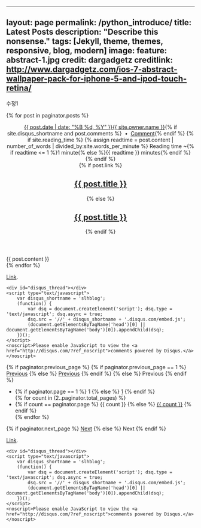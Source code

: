 <!--
---
layout: page
permalink: /python_introduce/
title: Python introduce
description: "Python intro"
tags: [Jekyll, theme, install, setup]
image:
  feature: abstract-11.jpg
  credit: dargadgetz
  creditlink: http://www.dargadgetz.com/ios-7-abstract-wallpaper-pack-for-iphone-5-and-ipod-touch-retina/
share: true
--- -->
---
layout: page
permalink: /python_introduce/
title: Latest Posts
description: "Describe this nonsense."
tags: [Jekyll, theme, themes, responsive, blog, modern]
image:
  feature: abstract-1.jpg
  credit: dargadgetz
  creditlink: http://www.dargadgetz.com/ios-7-abstract-wallpaper-pack-for-iphone-5-and-ipod-touch-retina/
---

수정1

{% for post in paginator.posts %}
<article class="hentry">
  <header>
    <div class="entry-meta">
      <span class="entry-date date published updated"><time datetime="{{ post.date | date_to_xmlschema }}"><a href="{{ site.url }}{{ post.url }}">{{ post.date | date: "%B %d, %Y" }}</a></time></span><span class="author vcard"><span class="fn"><a href="{{ site.url }}/about/" title="About {{ site.owner.name }}">{{ site.owner.name }}</a></span></span>{% if site.disqus_shortname and post.comments %}&nbsp; &bull; &nbsp;<span class="entry-comments"><a href="{{ site.url }}{{ post.url }}#disqus_thread">Comment</a></span>{% endif %}
      {% if site.reading_time %}
      <span class="entry-reading-time pull-right">
        <i class="fa fa-clock-o"></i>
        {% assign readtime = post.content | number_of_words | divided_by:site.words_per_minute %}
        Reading time ~{% if readtime <= 1 %}1 minute{% else %}{{ readtime }} minutes{% endif %}
      </span><!-- /.entry-reading-time -->
      {% endif %}
    </div><!-- /.entry-meta -->
    {% if post.link %}
      <h1 class="entry-title"><a href="{{ site.url }}{{ post.url }}" rel="bookmark" title="{{ post.title }}"><i class="fa fa-angle-double-right"></i></a> <a href="{{ post.link }}">{{ post.title }}</a></h1>
    {% else %}
      <h1 class="entry-title"><a href="{{ site.url }}{{ post.url }}" rel="bookmark" title="{{ post.title }}" itemprop="url">{{ post.title }}</a></h1>
    {% endif %}
  </header>
  
  <!-- md파일 읽어오기 기능 -->
  <div class="entry-content">
    {{ post.content }}
  </div><!-- /.entry-content -->
</article><!-- /.hentry -->
{% endfor %}

<!-- 댓글 기능 -->
<a href="http://foo.com/bar.html#disqus_thread">Link</a>.

    <div id="disqus_thread"></div>
    <script type="text/javascript">
        var disqus_shortname = 'slhblog';
        (function() {
            var dsq = document.createElement('script'); dsq.type = 'text/javascript'; dsq.async = true;
            dsq.src = '//' + disqus_shortname + '.disqus.com/embed.js';
            (document.getElementsByTagName('head')[0] || document.getElementsByTagName('body')[0]).appendChild(dsq);
        })();
    </script>
    <noscript>Please enable JavaScript to view the <a href="http://disqus.com/?ref_noscript">comments powered by Disqus.</a></noscript>

<!-- 아랫쪽 버튼 기능 코드 -->
<div class="pagination">
  {% if paginator.previous_page %}
    {% if paginator.previous_page == 1 %}
      <a href="{{ site.url }}" class="btn">Previous</a>
    {% else %}
      <a href="{{ site.url }}/page{{ paginator.previous_page }}" class="btn">Previous</a>
    {% endif %}
  {% else %}
    Previous
  {% endif %}
  <ul class="inline-list">
    <li>
      {% if paginator.page == 1 %}
        <span class="current-page">1</span>
      {% else %}
        <a href="{{ site.url }}">1</a>
      {% endif %}
    </li>
    {% for count in (2..paginator.total_pages) %}
      <li>
        {% if count == paginator.page %}
          <span class="current-page">{{ count }}</span>
        {% else %}
          <a href="{{ site.url }}/page{{ count }}">{{ count }}</a>
        {% endif %}
      </li>
    {% endfor %}
  </ul>
  {% if paginator.next_page %}
    <a href="{{ site.url }}/page{{ paginator.next_page }}" class="btn">Next</a>
  {% else %}
    Next
  {% endif %}
</div><!-- /.pagination -->

<!-- 댓글 기능 -->
<a href="http://foo.com/bar.html#disqus_thread">Link</a>.

    <div id="disqus_thread"></div>
    <script type="text/javascript">
        var disqus_shortname = 'slhblog';
        (function() {
            var dsq = document.createElement('script'); dsq.type = 'text/javascript'; dsq.async = true;
            dsq.src = '//' + disqus_shortname + '.disqus.com/embed.js';
            (document.getElementsByTagName('head')[0] || document.getElementsByTagName('body')[0]).appendChild(dsq);
        })();
    </script>
    <noscript>Please enable JavaScript to view the <a href="http://disqus.com/?ref_noscript">comments powered by Disqus.</a></noscript>
